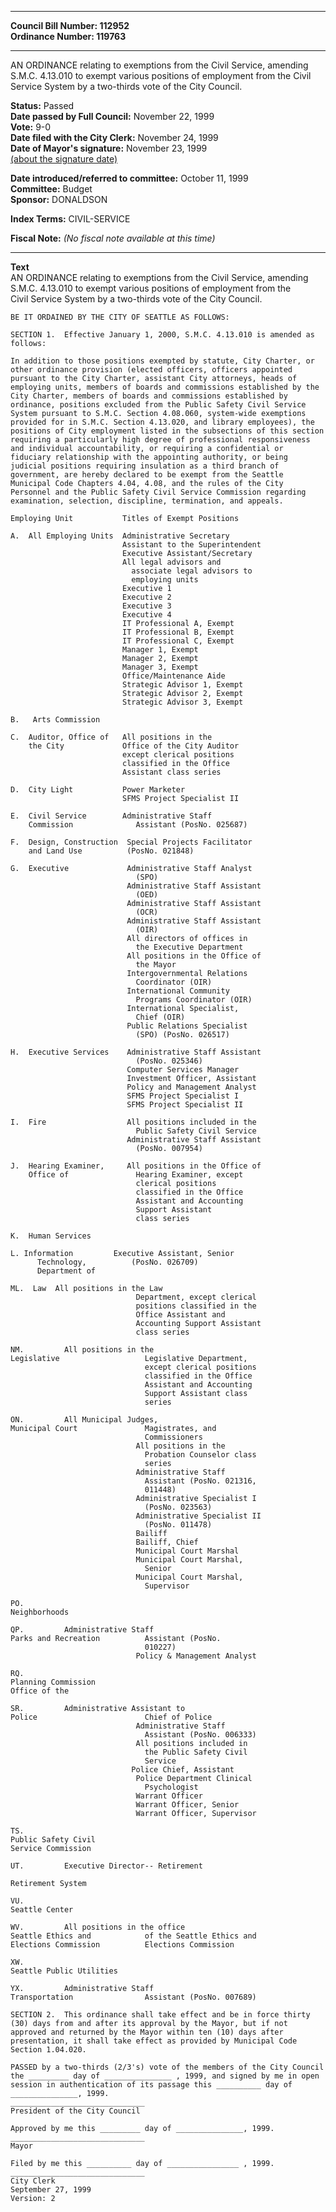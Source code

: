 * * * * *  
  
**Council Bill Number: [](#h0)[](#h2)112952**   
**Ordinance Number: 119763**  
  
* * * * *  
  
AN ORDINANCE relating to exemptions from the Civil Service, amending S.M.C. 4.13.010 to exempt various positions of employment from the Civil Service System by a two-thirds vote of the City Council.  
  
**Status:** Passed   
**Date passed by Full Council:** November 22, 1999   
**Vote:** 9-0   
**Date filed with the City Clerk:** November 24, 1999   
**Date of Mayor's signature:** November 23, 1999   
[(about the signature date)](/~public/approvaldate.htm)   
  
  
**Date introduced/referred to committee:** October 11, 1999   
**Committee:** Budget   
**Sponsor:** DONALDSON   
  
**Index Terms:** CIVIL-SERVICE  
  
**Fiscal Note:** *(No fiscal note available at this time)*  
  
* * * * *  
  
**Text**  
    AN ORDINANCE relating to exemptions from the Civil Service, amending  
    S.M.C. 4.13.010 to exempt various positions of employment from the  
    Civil Service System by a two-thirds vote of the City Council.  
  
    BE IT ORDAINED BY THE CITY OF SEATTLE AS FOLLOWS:  
  
    SECTION 1.  Effective January 1, 2000, S.M.C. 4.13.010 is amended as  
    follows:  
  
    In addition to those positions exempted by statute, City Charter, or  
    other ordinance provision (elected officers, officers appointed  
    pursuant to the City Charter, assistant City attorneys, heads of  
    employing units, members of boards and commissions established by the  
    City Charter, members of boards and commissions established by  
    ordinance, positions excluded from the Public Safety Civil Service  
    System pursuant to S.M.C. Section 4.08.060, system-wide exemptions  
    provided for in S.M.C. Section 4.13.020, and library employees), the  
    positions of City employment listed in the subsections of this section  
    requiring a particularly high degree of professional responsiveness  
    and individual accountability, or requiring a confidential or  
    fiduciary relationship with the appointing authority, or being  
    judicial positions requiring insulation as a third branch of  
    government, are hereby declared to be exempt from the Seattle  
    Municipal Code Chapters 4.04, 4.08, and the rules of the City  
    Personnel and the Public Safety Civil Service Commission regarding  
    examination, selection, discipline, termination, and appeals.  
  
    Employing Unit           Titles of Exempt Positions  
  
    A.  All Employing Units  Administrative Secretary  
                             Assistant to the Superintendent  
                             Executive Assistant/Secretary  
                             All legal advisors and  
                               associate legal advisors to  
                               employing units  
                             Executive 1  
                             Executive 2  
                             Executive 3  
                             Executive 4  
                             IT Professional A, Exempt  
                             IT Professional B, Exempt  
                             IT Professional C, Exempt  
                             Manager 1, Exempt  
                             Manager 2, Exempt  
                             Manager 3, Exempt  
                             Office/Maintenance Aide  
                             Strategic Advisor 1, Exempt  
                             Strategic Advisor 2, Exempt  
                             Strategic Advisor 3, Exempt  
  
    B.   Arts Commission  
  
    C.  Auditor, Office of   All positions in the  
        the City             Office of the City Auditor  
                             except clerical positions  
                             classified in the Office  
                             Assistant class series  
  
    D.  City Light           Power Marketer  
                             SFMS Project Specialist II  
  
    E.  Civil Service        Administrative Staff  
        Commission              Assistant (PosNo. 025687)  
  
    F.  Design, Construction  Special Projects Facilitator  
        and Land Use          (PosNo. 021848)  
  
    G.  Executive             Administrative Staff Analyst  
                                (SPO)  
                              Administrative Staff Assistant  
                                (OED)  
                              Administrative Staff Assistant  
                                (OCR)  
                              Administrative Staff Assistant  
                                (OIR)  
                              All directors of offices in  
                                the Executive Department  
                              All positions in the Office of  
                                the Mayor  
                              Intergovernmental Relations  
                                Coordinator (OIR)  
                              International Community  
                                Programs Coordinator (OIR)  
                              International Specialist,  
                                Chief (OIR)  
                              Public Relations Specialist  
                                (SPO) (PosNo. 026517)  
  
    H.  Executive Services    Administrative Staff Assistant  
                                (PosNo. 025346)  
                              Computer Services Manager  
                              Investment Officer, Assistant  
                              Policy and Management Analyst  
                              SFMS Project Specialist I  
                              SFMS Project Specialist II  
  
    I.  Fire                  All positions included in the  
                                Public Safety Civil Service  
                              Administrative Staff Assistant  
                                (PosNo. 007954)  
  
    J.  Hearing Examiner,     All positions in the Office of  
        Office of               Hearing Examiner, except  
                                clerical positions  
                                classified in the Office  
                                Assistant and Accounting  
                                Support Assistant  
                                class series  
  
    K.  Human Services  
  
    L. Information         Executive Assistant, Senior  
          Technology,          (PosNo. 026709)  
          Department of  
  
    ML.  Law  All positions in the Law  
                                Department, except clerical  
                                positions classified in the  
                                Office Assistant and  
                                Accounting Support Assistant  
                                class series  
  
    NM.         All positions in the  
    Legislative                   Legislative Department,  
                                  except clerical positions  
                                  classified in the Office  
                                  Assistant and Accounting  
                                  Support Assistant class  
                                  series  
  
    ON.         All Municipal Judges,  
    Municipal Court               Magistrates, and  
                                  Commissioners  
                                All positions in the  
                                  Probation Counselor class  
                                  series  
                                Administrative Staff  
                                  Assistant (PosNo. 021316,  
                                  011448)  
                                Administrative Specialist I  
                                  (PosNo. 023563)  
                                Administrative Specialist II  
                                  (PosNo. 011478)  
                                Bailiff  
                                Bailiff, Chief  
                                Municipal Court Marshal  
                                Municipal Court Marshal,  
                                  Senior  
                                Municipal Court Marshal,  
                                  Supervisor  
  
    PO.  
    Neighborhoods  
  
    QP.         Administrative Staff  
    Parks and Recreation          Assistant (PosNo.  
                                  010227)  
                                Policy & Management Analyst  
  
    RQ.  
    Planning Commission  
    Office of the  
  
    SR.         Administrative Assistant to  
    Police                        Chief of Police  
                                Administrative Staff  
                                  Assistant (PosNo. 006333)  
                                All positions included in  
                                  the Public Safety Civil  
                                  Service  
                               Police Chief, Assistant  
                                Police Department Clinical  
                                  Psychologist  
                                Warrant Officer  
                                Warrant Officer, Senior  
                                Warrant Officer, Supervisor  
  
    TS.  
    Public Safety Civil  
    Service Commission  
  
    UT.         Executive Director-- Retirement  
  
    Retirement System  
  
    VU.  
    Seattle Center  
  
    WV.         All positions in the office  
    Seattle Ethics and            of the Seattle Ethics and  
    Elections Commission          Elections Commission  
  
    XW.  
    Seattle Public Utilities  
  
    YX.         Administrative Staff  
    Transportation                Assistant (PosNo. 007689)  
  
    SECTION 2.  This ordinance shall take effect and be in force thirty  
    (30) days from and after its approval by the Mayor, but if not  
    approved and returned by the Mayor within ten (10) days after  
    presentation, it shall take effect as provided by Municipal Code  
    Section 1.04.020.  
  
    PASSED by a two-thirds (2/3's) vote of the members of the City Council  
    the _________ day of _______________ , 1999, and signed by me in open  
    session in authentication of its passage this __________ day of  
    _______________, 1999.  
    ______________________________  
    President of the City Council  
  
    Approved by me this _________ day of _______________, 1999.  
    ______________________________  
    Mayor  
  
    Filed by me this __________ day of ________________ , 1999.  
    ______________________________  
    City Clerk  
    September 27, 1999  
    Version: 2  
